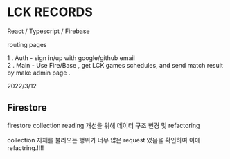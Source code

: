 # LCK RECORDS 

  React / Typescript / Firebase
  
  routing pages 
  
   1 . Auth - sign in/up with google/github email  
   2 . Main - Use Fire/Base , get LCK games schedules, and send match result by make admin page .

2022/3/12

## Firestore

firestore collection reading 개선을 위해 데이터 구조 변경 및 refactoring

collection 자체를 불러오는 행위가 너무 많은 request 였음을 확인하여 이에 refactring.!!!!
